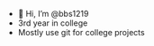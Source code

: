- 👋 Hi, I’m @bbs1219
- 3rd year in college
- Mostly use git for college projects

<!---
bbs1219/bbs1219 is a ✨ special ✨ repository because its `README.md` (this file) appears on your GitHub profile.
You can click the Preview link to take a look at your changes.
--->
